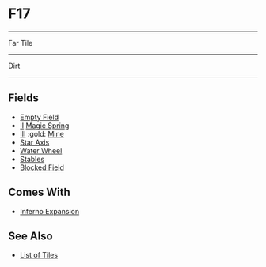 # F17

___
Far Tile
___
Dirt
___


## Fields

- [Empty Field](../keywords/empty_field.md)
- [Ⅱ](../difficulties.md) [Magic Spring](../fields/magic_spring.md)
- [Ⅲ](../difficulties.md) :gold: [Mine](../fields/mine.md)
- [Star Axis](../fields/star_axis.md)
- [Water Wheel](../fields/water_wheel.md)
- [Stables](../fields/stables.md)
- [Blocked Field](../keywords/blocked_field.md)


## Comes With

- [Inferno Expansion](../content/inferno_expansion.md)


## See Also

- [List of Tiles](index.md)
